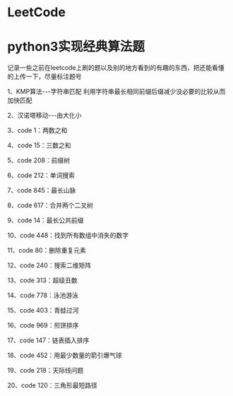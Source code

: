 # LeetCode
# python3实现经典算法题
记录一些之前在leetcode上刷的题以及别的地方看到的有趣的东西，把还能看懂的上传一下，尽量标注题号

1、KMP算法---字符串匹配
    利用字符串最长相同前缀后缀减少没必要的比较从而加快匹配
    
2、汉诺塔移动---由大化小

3、code 1：两数之和

4、code 15：三数之和

5、code 208：前缀树

6、code 212：单词搜索

7、code 845：最长山脉

8、code 617：合并两个二叉树

9、code 14：最长公共前缀

10、code 448：找到所有数组中消失的数字

11、code 80：删除重复元素

12、code 240：搜索二维矩阵

13、code 313：超级丑数

14、code 778：泳池游泳

15、code 403：青蛙过河

16、code 969：煎饼排序

17、code 147：链表插入排序

18、code 452：用最少数量的箭引爆气球

19、code 218：天际线问题

20、code 120：三角形最短路径


